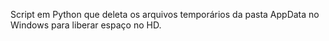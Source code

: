 Script em Python que deleta os arquivos temporários da pasta AppData no Windows para liberar espaço no HD.

